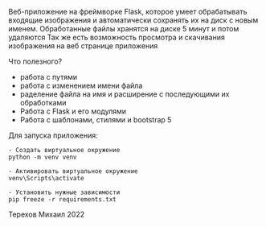 Веб-приложение на фреймворке Flask, которое умеет обрабатывать входящие изображения
и автоматически сохранять их на диск с новым именем.
Обработанные файлы хранятся на диске 5 минут и потом удаляются
Так же есть возможность просмотра и скачивания изображения на веб странице приложения

Что полезного? 
- работа с путями
- работа с изменением имени файла
- раделение файла на имя и расширение с последующими их обработками
- Работа с Flask и его модулями
- Работа с шаблонами, стилями и bootstrap 5


Для запуска приложения:

    - Создать виртуальное окружение
    python -m venv venv

    - Активировать виртуальное окружение
    venv\Scripts\activate

    - Установить нужные зависимости
    pip freeze -r requirements.txt



Терехов Михаил 2022